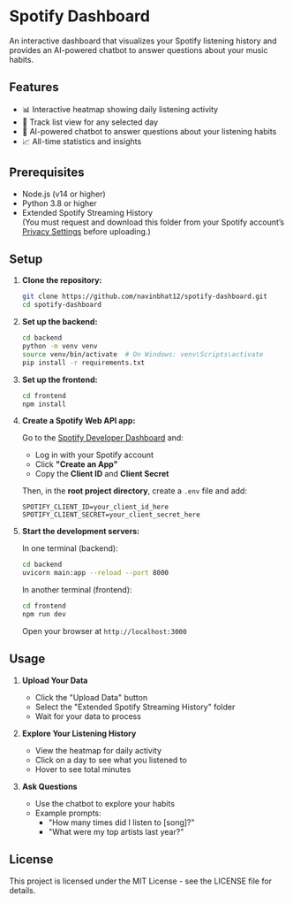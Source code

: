 # Spotify Dashboard

An interactive dashboard that visualizes your Spotify listening history and provides an AI-powered chatbot to answer questions about your music habits.

## Features

- 📊 Interactive heatmap showing daily listening activity
- 🎵 Track list view for any selected day
- 🤖 AI-powered chatbot to answer questions about your listening habits
- 📈 All-time statistics and insights

## Prerequisites

- Node.js (v14 or higher)
- Python 3.8 or higher
- Extended Spotify Streaming History  
  (You must request and download this folder from your Spotify account’s [Privacy Settings](https://www.spotify.com/account/privacy/) before uploading.)

## Setup

1. **Clone the repository:**

   ```bash
   git clone https://github.com/navinbhat12/spotify-dashboard.git
   cd spotify-dashboard
   ```

2. **Set up the backend:**

   ```bash
   cd backend
   python -m venv venv
   source venv/bin/activate  # On Windows: venv\Scripts\activate
   pip install -r requirements.txt
   ```

3. **Set up the frontend:**

   ```bash
   cd frontend
   npm install
   ```

4. **Create a Spotify Web API app:**

   Go to the [Spotify Developer Dashboard](https://developer.spotify.com/dashboard) and:

   - Log in with your Spotify account
   - Click **"Create an App"**
   - Copy the **Client ID** and **Client Secret**

   Then, in the **root project directory**, create a `.env` file and add:

   ```env
   SPOTIFY_CLIENT_ID=your_client_id_here
   SPOTIFY_CLIENT_SECRET=your_client_secret_here
   ```

5. **Start the development servers:**

   In one terminal (backend):

   ```bash
   cd backend
   uvicorn main:app --reload --port 8000
   ```

   In another terminal (frontend):

   ```bash
   cd frontend
   npm run dev
   ```

   Open your browser at `http://localhost:3000`

## Usage

1. **Upload Your Data**

   - Click the "Upload Data" button
   - Select the "Extended Spotify Streaming History" folder
   - Wait for your data to process

2. **Explore Your Listening History**

   - View the heatmap for daily activity
   - Click on a day to see what you listened to
   - Hover to see total minutes

3. **Ask Questions**

   - Use the chatbot to explore your habits
   - Example prompts:
     - "How many times did I listen to [song]?"
     - "What were my top artists last year?"

## License

This project is licensed under the MIT License - see the LICENSE file for details.
